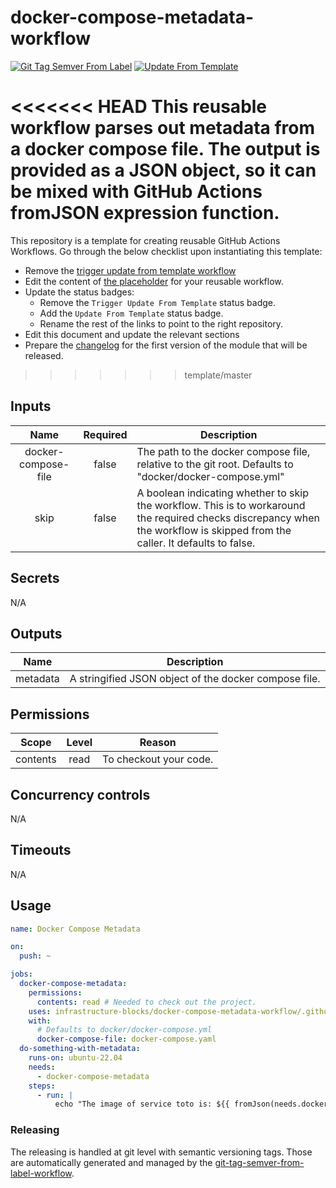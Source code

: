 # docker-compose-metadata-workflow
[![Git Tag Semver From Label](https://github.com/infrastructure-blocks/docker-compose-metadata-workflow/actions/workflows/git-tag-semver-from-label.yml/badge.svg)](https://github.com/infrastructure-blocks/docker-compose-metadata-workflow/actions/workflows/git-tag-semver-from-label.yml)
[![Update From Template](https://github.com/infrastructure-blocks/docker-compose-metadata-workflow/actions/workflows/update-from-template.yml/badge.svg)](https://github.com/infrastructure-blocks/docker-compose-metadata-workflow/actions/workflows/update-from-template.yml)

<<<<<<< HEAD
This reusable workflow parses out metadata from a docker compose file. The output is provided as a JSON
object, so it can be mixed with GitHub Actions fromJSON expression function.
=======
This repository is a template for creating reusable GitHub Actions Workflows. Go through the below checklist
upon instantiating this template:
- Remove the [trigger update from template workflow](.github/workflows/trigger-update-from-template.yml)
- Edit the content of [the placeholder](.github/workflows/workflow.yml) for your reusable workflow.
- Update the status badges:
    - Remove the `Trigger Update From Template` status badge.
    - Add the `Update From Template` status badge.
    - Rename the rest of the links to point to the right repository.
- Edit this document and update the relevant sections
- Prepare the [changelog](CHANGELOG.md) for the first version of the module that will be released.
>>>>>>> template/master

## Inputs

|        Name         | Required | Description                                                                                                                                                                  |
|:-------------------:|:--------:|------------------------------------------------------------------------------------------------------------------------------------------------------------------------------|
| docker-compose-file |  false   | The path to the docker compose file, relative to the git root. Defaults to "docker/docker-compose.yml"                                                                       | 
|        skip         |  false   | A boolean indicating whether to skip the workflow. This is to workaround the required checks discrepancy when the workflow is skipped from the caller. It defaults to false. |

## Secrets

N/A

## Outputs

|   Name   | Description                                           |
|:--------:|-------------------------------------------------------|
| metadata | A stringified JSON object of the docker compose file. |

## Permissions

|  Scope   | Level | Reason                 |
|:--------:|:-----:|------------------------|
| contents | read  | To checkout your code. |

## Concurrency controls

N/A

## Timeouts

N/A

## Usage

```yaml
name: Docker Compose Metadata

on:
  push: ~

jobs:
  docker-compose-metadata:
    permissions:
      contents: read # Needed to check out the project.
    uses: infrastructure-blocks/docker-compose-metadata-workflow/.github/workflows/workflow.yml@v1
    with:
      # Defaults to docker/docker-compose.yml
      docker-compose-file: docker-compose.yaml
  do-something-with-metadata:
    runs-on: ubuntu-22.04
    needs:
      - docker-compose-metadata
    steps:
      - run: |
          echo "The image of service toto is: ${{ fromJson(needs.docker-compose-metadata.outputs.metadata).services.toto.image }}"
```


### Releasing

The releasing is handled at git level with semantic versioning tags. Those are automatically generated and managed
by the [git-tag-semver-from-label-workflow](https://github.com/infrastructure-blocks/git-tag-semver-from-label-workflow).
